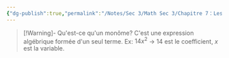 ```yaml
---
{"dg-publish":true,"permalink":"/Notes/Sec 3/Math Sec 3/Chapitre 7：Les expressions algébriques équivalentes/Section 7.1：Notion de polynôme (Rappel)/B) Monôme/"}
---
```



>[!Warning]- Qu'est-ce qu'un monôme?
>C'est une expression algébrique formée d'un seul terme.
>Ex: $14x^2$  →  14 est le coefficient, $x$ est la variable.
